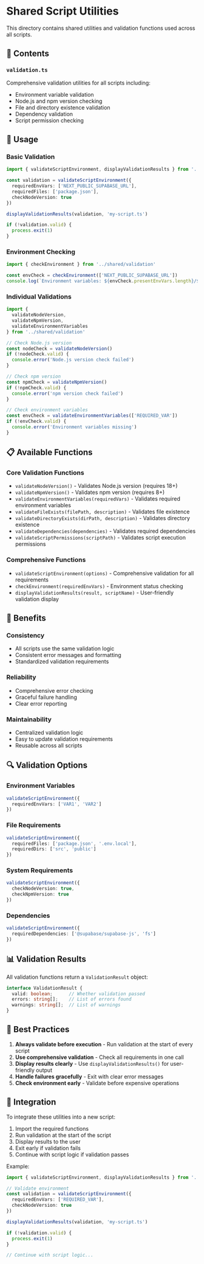 # Shared Script Utilities

This directory contains shared utilities and validation functions used across all scripts.

## 📁 Contents

### `validation.ts`
Comprehensive validation utilities for all scripts including:
- Environment variable validation
- Node.js and npm version checking
- File and directory existence validation
- Dependency validation
- Script permission checking

## 🔧 Usage

### Basic Validation
```typescript
import { validateScriptEnvironment, displayValidationResults } from '../shared/validation'

const validation = validateScriptEnvironment({
  requiredEnvVars: ['NEXT_PUBLIC_SUPABASE_URL'],
  requiredFiles: ['package.json'],
  checkNodeVersion: true
})

displayValidationResults(validation, 'my-script.ts')

if (!validation.valid) {
  process.exit(1)
}
```

### Environment Checking
```typescript
import { checkEnvironment } from '../shared/validation'

const envCheck = checkEnvironment(['NEXT_PUBLIC_SUPABASE_URL'])
console.log(`Environment variables: ${envCheck.presentEnvVars.length}/${envCheck.requiredEnvVars.length} set`)
```

### Individual Validations
```typescript
import { 
  validateNodeVersion, 
  validateNpmVersion, 
  validateEnvironmentVariables 
} from '../shared/validation'

// Check Node.js version
const nodeCheck = validateNodeVersion()
if (!nodeCheck.valid) {
  console.error('Node.js version check failed')
}

// Check npm version
const npmCheck = validateNpmVersion()
if (!npmCheck.valid) {
  console.error('npm version check failed')
}

// Check environment variables
const envCheck = validateEnvironmentVariables(['REQUIRED_VAR'])
if (!envCheck.valid) {
  console.error('Environment variables missing')
}
```

## 📋 Available Functions

### Core Validation Functions
- `validateNodeVersion()` - Validates Node.js version (requires 18+)
- `validateNpmVersion()` - Validates npm version (requires 8+)
- `validateEnvironmentVariables(requiredVars)` - Validates required environment variables
- `validateFileExists(filePath, description)` - Validates file existence
- `validateDirectoryExists(dirPath, description)` - Validates directory existence
- `validateDependencies(dependencies)` - Validates required dependencies
- `validateScriptPermissions(scriptPath)` - Validates script execution permissions

### Comprehensive Functions
- `validateScriptEnvironment(options)` - Comprehensive validation for all requirements
- `checkEnvironment(requiredEnvVars)` - Environment status checking
- `displayValidationResults(result, scriptName)` - User-friendly validation display

## 🎯 Benefits

### Consistency
- All scripts use the same validation logic
- Consistent error messages and formatting
- Standardized validation requirements

### Reliability
- Comprehensive error checking
- Graceful failure handling
- Clear error reporting

### Maintainability
- Centralized validation logic
- Easy to update validation requirements
- Reusable across all scripts

## 🔍 Validation Options

### Environment Variables
```typescript
validateScriptEnvironment({
  requiredEnvVars: ['VAR1', 'VAR2']
})
```

### File Requirements
```typescript
validateScriptEnvironment({
  requiredFiles: ['package.json', '.env.local'],
  requiredDirs: ['src', 'public']
})
```

### System Requirements
```typescript
validateScriptEnvironment({
  checkNodeVersion: true,
  checkNpmVersion: true
})
```

### Dependencies
```typescript
validateScriptEnvironment({
  requiredDependencies: ['@supabase/supabase-js', 'fs']
})
```

## 📊 Validation Results

All validation functions return a `ValidationResult` object:
```typescript
interface ValidationResult {
  valid: boolean;      // Whether validation passed
  errors: string[];    // List of errors found
  warnings: string[];  // List of warnings
}
```

## 🚀 Best Practices

1. **Always validate before execution** - Run validation at the start of every script
2. **Use comprehensive validation** - Check all requirements in one call
3. **Display results clearly** - Use `displayValidationResults()` for user-friendly output
4. **Handle failures gracefully** - Exit with clear error messages
5. **Check environment early** - Validate before expensive operations

## 🔧 Integration

To integrate these utilities into a new script:

1. Import the required functions
2. Run validation at the start of the script
3. Display results to the user
4. Exit early if validation fails
5. Continue with script logic if validation passes

Example:
```typescript
import { validateScriptEnvironment, displayValidationResults } from '../shared/validation'

// Validate environment
const validation = validateScriptEnvironment({
  requiredEnvVars: ['REQUIRED_VAR'],
  checkNodeVersion: true
})

displayValidationResults(validation, 'my-script.ts')

if (!validation.valid) {
  process.exit(1)
}

// Continue with script logic...
```
